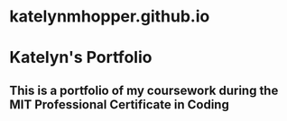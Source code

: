 # katelynmhopper.github.io
<h1> Katelyn's Portfolio </h1>

<h2> This is a portfolio of my coursework during the MIT Professional Certificate in Coding </h2> 

<img source = "E57D69E7-166D-4D08-B8FE-9DCBEC1B9027_1_201_a.jpg" width='300'/>

  
